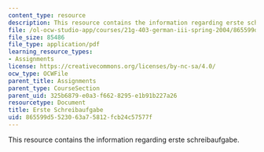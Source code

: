 ```yaml
---
content_type: resource
description: This resource contains the information regarding erste schreibaufgabe.
file: /ol-ocw-studio-app/courses/21g-403-german-iii-spring-2004/865599d5523063a75812fcb24c57577f_MIT21G_403S04_asn1_2.pdf
file_size: 85486
file_type: application/pdf
learning_resource_types:
- Assignments
license: https://creativecommons.org/licenses/by-nc-sa/4.0/
ocw_type: OCWFile
parent_title: Assignments
parent_type: CourseSection
parent_uid: 325b6879-e0a3-f662-8295-e1b91b227a26
resourcetype: Document
title: Erste Schreibaufgabe
uid: 865599d5-5230-63a7-5812-fcb24c57577f
---
```

This resource contains the information regarding erste schreibaufgabe.